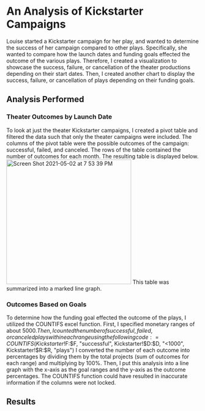# An Analysis of Kickstarter Campaigns
Louise started a Kickstarter campaign for her play, and wanted to determine the success of her campaign compared to other plays. Specifically, she wanted to compare how the launch dates and funding goals effected the outcome of the various plays. Therefore, I created a visualization to showcase the success, failure, or cancellation of the theater productions depending on their start dates. Then, I created another chart to display the success, failure, or cancellation of plays depending on their funding goals.
## Analysis Performed
### Theater Outcomes by Launch Date
To look at just the theater Kickstarter campaigns, I created a pivot table and filtered the data such that only the theater campaigns were included. The columns of the pivot table were the possible outcomes of the campaign: successful, failed, and canceled. The rows of the table contained the number of outcomes for each month. The resulting table is displayed below.
<img width="326" alt="Screen Shot 2021-05-02 at 7 53 39 PM" src="https://user-images.githubusercontent.com/83552696/116837639-1caa0480-ab80-11eb-88c5-7316beed551c.png">
This table was summarized into a marked line graph.
### Outcomes Based on Goals
To determine how the funding goal effected the outcome of the plays, I utilized the COUNTIFS excel function. First, I specified monetary ranges of about $5000. Then, I counted the number of successful, failed, or canceled plays within each range using the following code:
  =COUNTIFS(Kickstarter!$F:$F, "successful", Kickstarter!$D:$D, "<1000",  Kickstarter!$R:$R, "plays")
I converted the number of each outcome into percentages by dividing them by the total projects (sum of outcomes for each range) and multiplying by 100%. Then, I put this analysis into a line graph with the x-axis as the goal ranges and the y-axis as the outcome percentages. 
The COUNTIFS function could have resulted in inaccurate information if the columns were not locked.

## Results

